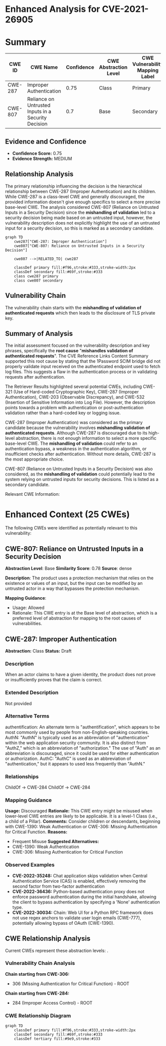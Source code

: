 # Enhanced Analysis for CVE-2021-26905

# Summary
| CWE ID | CWE Name | Confidence | CWE Abstraction Level | CWE Vulnerability Mapping Label | CWE-Vulnerability Mapping Notes |
|---|---|---|---|---|---|
| CWE-287 | Improper Authentication | 0.75 | Class | Primary | Discouraged |
| CWE-807 | Reliance on Untrusted Inputs in a Security Decision | 0.7 | Base | Secondary | Allowed |

## Evidence and Confidence

*   **Confidence Score:** 0.75
*   **Evidence Strength:** MEDIUM

## Relationship Analysis
The primary relationship influencing the decision is the hierarchical relationship between CWE-287 (Improper Authentication) and its children. While CWE-287 is a class-level CWE and generally discouraged, the provided information doesn't give enough specifics to select a more precise base-level CWE. The analysis considered CWE-807 (Reliance on Untrusted Inputs in a Security Decision) since the **mishandling of validation** led to a security decision being made based on an untrusted input, however, the vulnerability description does not explicitly highlight the use of an untrusted input for a security decision, so this is marked as a secondary candidate.

```mermaid
graph TD
    cwe287["CWE-287: Improper Authentication"]
    cwe807["CWE-807: Reliance on Untrusted Inputs in a Security Decision"]

    cwe807 -->|RELATED_TO| cwe287

    classDef primary fill:#f96,stroke:#333,stroke-width:2px
    classDef secondary fill:#69f,stroke:#333
    class cwe287 primary
    class cwe807 secondary
```

## Vulnerability Chain
The vulnerability chain starts with the **mishandling of validation of authenticated requests** which then leads to the disclosure of TLS private key.

## Summary of Analysis
The initial assessment focused on the vulnerability description and key phrases, specifically the **root cause** "**mishandles validation of authenticated requests**". The CVE Reference Links Content Summary supported this root cause by stating that the 1Password SCIM bridge did not properly validate input received on the authenticated endpoint used to fetch log files. This suggests a flaw in the authentication process or in validating requests after authentication.

The Retriever Results highlighted several potential CWEs, including CWE-321 (Use of Hard-coded Cryptographic Key), CWE-287 (Improper Authentication), CWE-203 (Observable Discrepancy), and CWE-532 (Insertion of Sensitive Information into Log File). However, the description points towards a problem with authentication or post-authentication validation rather than a hard-coded key or logging issue.

CWE-287 (Improper Authentication) was considered as the primary candidate because the vulnerability involves **mishandling validation of authenticated requests**. Although CWE-287 is discouraged due to its high-level abstraction, there is not enough information to select a more specific base-level CWE. The **mishandling of validation** could refer to an authentication bypass, a weakness in the authentication algorithm, or insufficient checks after authentication. Without more details, CWE-287 is the most appropriate choice.

CWE-807 (Reliance on Untrusted Inputs in a Security Decision) was also considered, as the **mishandling of validation** could potentially lead to the system relying on untrusted inputs for security decisions. This is listed as a secondary candidate.

Relevant CWE Information:

# Enhanced Context (25 CWEs)
The following CWEs were identified as potentially relevant to this vulnerability:

## CWE-807: Reliance on Untrusted Inputs in a Security Decision
**Abstraction Level**: Base
**Similarity Score**: 0.78
**Source**: dense

**Description**:
The product uses a protection mechanism that relies on the existence or values of an input, but the input can be modified by an untrusted actor in a way that bypasses the protection mechanism.

**Mapping Guidance**:
- Usage: Allowed
- Rationale: This CWE entry is at the Base level of abstraction, which is a preferred level of abstraction for mapping to the root causes of vulnerabilities.

## CWE-287: Improper Authentication
**Abstraction:** Class
**Status:** Draft

### Description
When an actor claims to have a given identity, the product does not prove or insufficiently proves that the claim is correct.

### Extended Description
Not provided

### Alternative Terms
authentification: An alternate term is "authentification", which appears to be most commonly used by people from non-English-speaking countries.
AuthN: "AuthN" is typically used as an abbreviation of "authentication" within the web application security community. It is also distinct from "AuthZ," which is an abbreviation of "authorization." The use of "Auth" as an abbreviation is discouraged, since it could be used for either authentication or authorization.
AuthC: "AuthC" is used as an abbreviation of "authentication," but it appears to used less frequently than "AuthN."

### Relationships
ChildOf -> CWE-284
ChildOf -> CWE-284

### Mapping Guidance
**Usage:** Discouraged
**Rationale:** This CWE entry might be misused when lower-level CWE entries are likely to be applicable. It is a level-1 Class (i.e., a child of a Pillar).
**Comments:** Consider children or descendants, beginning with CWE-1390: Weak Authentication or CWE-306: Missing Authentication for Critical Function.
**Reasons:**
- Frequent Misuse
**Suggested Alternatives:**
- CWE-1390: Weak Authentication
- CWE-306: Missing Authentication for Critical Function

### Observed Examples
- **CVE-2022-35248:** Chat application skips validation when Central Authentication Service (CAS) is enabled, effectively removing the second factor from two-factor authentication
- **CVE-2022-36436:** Python-based authentication proxy does not enforce password authentication during the initial handshake, allowing the client to bypass authentication by specifying a 'None' authentication type.
- **CVE-2022-30034:** Chain: Web UI for a Python RPC framework does not use regex anchors to validate user login emails (CWE-777), potentially allowing bypass of OAuth (CWE-1390).


## CWE Relationship Analysis

Current CWEs represent these abstraction levels: .


### Vulnerability Chain Analysis

**Chain starting from CWE-306:**
- 306 (Missing Authentication for Critical Function) - ROOT


**Chain starting from CWE-284:**
- 284 (Improper Access Control) - ROOT



### CWE Relationship Diagram

```mermaid
graph TD
    classDef primary fill:#f96,stroke:#333,stroke-width:2px
    classDef secondary fill:#69f,stroke:#333
    classDef tertiary fill:#9e9,stroke:#333
```